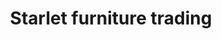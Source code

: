 ---
title: "Starlet furniture trading"
url: /collegepadi/starlet-furniture-trading/
shop: furniture
---